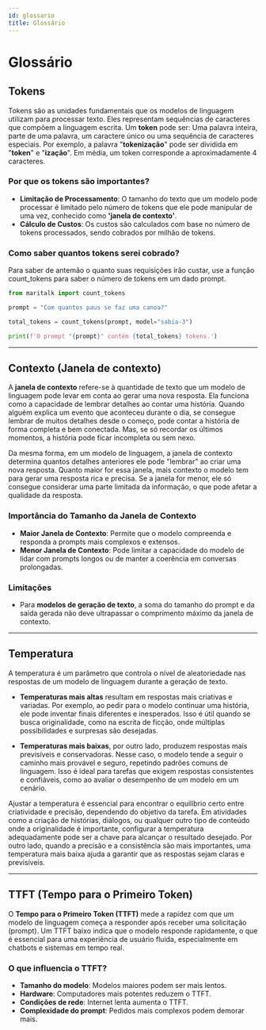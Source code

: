 ```yaml
---
id: glossario
title: Glossário
---
```


# Glossário

## **Tokens**
Tokens são as unidades fundamentais que os modelos de linguagem utilizam para processar texto. Eles representam sequências de caracteres que compõem a linguagem escrita. 
Um **token** pode ser: Uma palavra inteira, parte de uma palavra, um caractere único ou uma sequência de caracteres especiais.
Por exemplo, a palavra "**tokenização**" pode ser dividida em "**token**" e "**ização**". Em média, um token corresponde a aproximadamente 4 caracteres.

### Por que os tokens são importantes?

- **Limitação de Processamento**: O tamanho do texto que um modelo pode processar é limitado pelo número de tokens que ele pode manipular de uma vez, conhecido como **'janela de contexto'**.
- **Cálculo de Custos**: Os custos são calculados com base no número de tokens processados, sendo cobrados por milhão de tokens.


### Como saber quantos tokens serei cobrado?
Para saber de antemão o quanto suas requisições irão custar, use a função count_tokens para saber o número de tokens em um dado prompt.
```python
from maritalk import count_tokens

prompt = "Com quantos paus se faz uma canoa?"

total_tokens = count_tokens(prompt, model="sabia-3")

print(f'O prompt "{prompt}" contém {total_tokens} tokens.')
```

---

## **Contexto (Janela de contexto)**

A **janela de contexto** refere-se à quantidade de texto que um modelo de linguagem pode levar em conta ao gerar uma nova resposta. Ela funciona como a capacidade de lembrar detalhes ao contar uma história. Quando alguém explica um evento que aconteceu durante o dia, se consegue lembrar de muitos detalhes desde o começo, pode contar a história de forma completa e bem conectada. Mas, se só recordar os últimos momentos, a história pode ficar incompleta ou sem nexo.

Da mesma forma, em um modelo de linguagem, a janela de contexto determina quantos detalhes anteriores ele pode "lembrar" ao criar uma nova resposta. Quanto maior for essa janela, mais contexto o modelo tem para gerar uma resposta rica e precisa. Se a janela for menor, ele só consegue considerar uma parte limitada da informação, o que pode afetar a qualidade da resposta.

### Importância do Tamanho da Janela de Contexto

- **Maior Janela de Contexto**: Permite que o modelo compreenda e responda a prompts mais complexos e extensos.
- **Menor Janela de Contexto**: Pode limitar a capacidade do modelo de lidar com prompts longos ou de manter a coerência em conversas prolongadas.

### Limitações

- Para **modelos de geração de texto**, a soma do tamanho do prompt e da saída gerada não deve ultrapassar o comprimento máximo da janela de contexto.

---

## **Temperatura**

A temperatura é um parâmetro que controla o nível de aleatoriedade nas respostas de um modelo de linguagem durante a geração de texto. 

- **Temperaturas mais altas** resultam em respostas mais criativas e variadas. Por exemplo, ao pedir para o modelo continuar uma história, ele pode inventar finais diferentes e inesperados. Isso é útil quando se busca originalidade, como na escrita de ficção, onde múltiplas possibilidades e surpresas são desejadas.

- **Temperaturas mais baixas**, por outro lado, produzem respostas mais previsíveis e conservadoras. Nesse caso, o modelo tende a seguir o caminho mais provável e seguro, repetindo padrões comuns de linguagem. Isso é ideal para tarefas que exigem respostas consistentes e confiáveis, como ao avaliar o desempenho de um modelo em um cenário.

Ajustar a temperatura é essencial para encontrar o equilíbrio certo entre criatividade e precisão, dependendo do objetivo da tarefa. Em atividades como a criação de histórias, diálogos, ou qualquer outro tipo de conteúdo onde a originalidade é importante, configurar a temperatura adequadamente pode ser a chave para alcançar o resultado desejado. Por outro lado, quando a precisão e a consistência são mais importantes, uma temperatura mais baixa ajuda a garantir que as respostas sejam claras e previsíveis.

---

## **TTFT (Tempo para o Primeiro Token)**

O **Tempo para o Primeiro Token (TTFT)** mede a rapidez com que um modelo de linguagem começa a responder após receber uma solicitação (prompt). Um TTFT baixo indica que o modelo responde rapidamente, o que é essencial para uma experiência de usuário fluida, especialmente em chatbots e sistemas em tempo real.

### O que influencia o TTFT?

- **Tamanho do modelo**: Modelos maiores podem ser mais lentos.
- **Hardware**: Computadores mais potentes reduzem o TTFT.
- **Condições de rede**: Internet lenta aumenta o TTFT.
- **Complexidade do prompt**: Pedidos mais complexos podem demorar mais.
